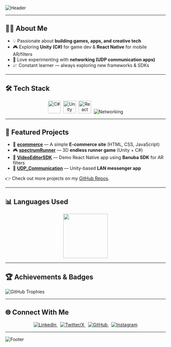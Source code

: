 <!-- Modern GitHub Profile README for Mohsin Kumar Kiri -->

<!-- Header Banner -->
![Header](https://capsule-render.vercel.app/api?type=waving&color=gradient&height=200&section=header&text=Hi%2C%20I'm%20Mohsin!%20👋&fontSize=40&fontAlignY=35&desc=Developer%20%7C%20Game%20Creator%20%7C%20Tech%20Enthusiast&descAlignY=55&descAlign=50)

---

## 👨‍💻 About Me
- 💡 Passionate about **building games, apps, and creative tech**  
- 🎮 Exploring **Unity (C#)** for game dev & **React Native** for mobile AR/filters  
- 🚀 Love experimenting with **networking (UDP communication apps)**  
- 📈 Constant learner — always exploring new frameworks & SDKs  

---

## 🛠️ Tech Stack

<p align="center">
  <img src="https://cdn.jsdelivr.net/gh/devicons/devicon/icons/csharp/csharp-original.svg" title="C#" alt="C#" width="40" height="40"/>&nbsp;
  <img src="https://cdn.jsdelivr.net/gh/devicons/devicon/icons/unity/unity-original.svg" title="Unity" alt="Unity" width="40" height="40"/>&nbsp;
  <img src="https://cdn.jsdelivr.net/gh/devicons/devicon/icons/react/react-original.svg" title="React Native" alt="React Native" width="40" height="40"/>&nbsp;
  <img src="https://img.shields.io/badge/Networking-UDP-blue?style=flat-square&logo=wifi&logoColor=white" title="Networking (UDP)" alt="Networking"/>
</p>

---

## 📌 Featured Projects

- 🚀 [**ecommerce**](https://github.com/mohsinkumarkiri/ecommerce) — A simple **E-commerce site** (HTML, CSS, JavaScript)  
- 🎮 [**spectrumRunner**](https://github.com/mohsinkumarkiri/spectrumRunner) — 3D **endless runner game** (Unity + C#)  
- 📱 [**VideoEditorSDK**](https://github.com/mohsinkumarkiri/VideoEditorSDK) — Demo React Native app using **Banuba SDK** for AR filters  
- 📡 [**UDP_Communication**](https://github.com/mohsinkumarkiri/UDP_Communication) — Unity-based **LAN messenger app**  

👉 Check out more projects on my [GitHub Repos](https://github.com/mohsinkumarkiri?tab=repositories).

---

## 📊 Languages Used

<p align="center">
  <img src="https://github-readme-stats.vercel.app/api/top-langs/?username=mohsinkumarkiri&layout=compact&theme=tokyonight" height="140"/>
</p>

---

## 🏆 Achievements & Badges
![GitHub Trophies](https://github-profile-trophy.vercel.app/?username=mohsinkumarkiri&theme=tokyonight&no-frame=true&row=1&margin-w=10&column=4)

---

## 🌐 Connect With Me
<p align="center">
  <a href="https://linkedin.com/in/mohsinkumarkiri" target="_blank">
    <img src="https://img.shields.io/badge/LinkedIn-0A66C2?style=for-the-badge&logo=linkedin&logoColor=white" alt="LinkedIn"/>
  </a>&nbsp;
  <a href="https://x.com/godfather__zeus" target="_blank">
    <img src="https://img.shields.io/badge/Twitter(X)-000000?style=for-the-badge&logo=x&logoColor=white" alt="Twitter/X"/>
  </a>&nbsp;
  <a href="https://github.com/mohsinkumarkiri" target="_blank">
    <img src="https://img.shields.io/badge/GitHub-181717?style=for-the-badge&logo=github&logoColor=white" alt="GitHub"/>
  </a>&nbsp;
  <a href="https://instagram.com/msn.k7" target="_blank">
    <img src="https://img.shields.io/badge/Instagram-E4405F?style=for-the-badge&logo=instagram&logoColor=white" alt="Instagram"/>
  </a>
</p>


---

<!-- Footer Banner -->
![Footer](https://capsule-render.vercel.app/api?type=waving&color=gradient&height=120&section=footer)
